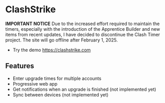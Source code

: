 # ClashStrike

**IMPORTANT NOTICE** 
Due to the increased effort required to maintain the timers, especially with the introduction of the Apprentice Builder and new items from recent updates, I have decided to discontinue the Clash Timer project. The site will go offline after February 1, 2025.

- Try the demo https://clashstrike.com

## Features

- Enter upgrade times for multiple accounts
- Progressive web app
- Get notifications when an upgrade is finished (not implemented yet)
- Sync between devices (not implemented yet)
